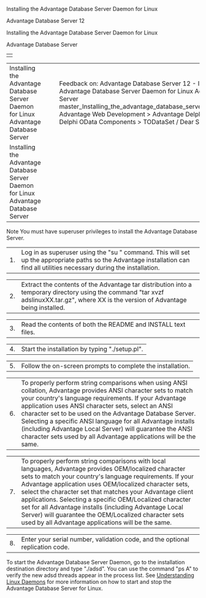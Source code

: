 Installing the Advantage Database Server Daemon for Linux




Advantage Database Server 12  

Installing the Advantage Database Server Daemon for Linux

Advantage Database Server

|  |
| --- |
|  |

|  |  |  |  |  |
| --- | --- | --- | --- | --- |
| Installing the Advantage Database Server Daemon for Linux  Advantage Database Server |  |  | Feedback on: Advantage Database Server 12 - Installing the Advantage Database Server Daemon for Linux Advantage Database Server master\_Installing\_the\_advantage\_database\_server\_daemon\_for\_linux Advantage Web Development > Advantage Delphi OData Client > Delphi OData Components > TODataSet / Dear Support Staff, |  |
| Installing the Advantage Database Server Daemon for Linux  Advantage Database Server |  |  |  |  |

Note You must have superuser privileges to install the Advantage Database Server.

|  |  |
| --- | --- |
| 1. | Log in as superuser using the "su " command. This will set up the appropriate paths so the Advantage installation can find all utilities necessary during the installation. |

|  |  |
| --- | --- |
| 2. | Extract the contents of the Advantage tar distribution into a temporary directory using the command "tar xvzf adslinuxXX.tar.gz", where XX is the version of Advantage being installed. |

|  |  |
| --- | --- |
| 3. | Read the contents of both the README and INSTALL text files. |

|  |  |
| --- | --- |
| 4. | Start the installation by typing "./setup.pl". |

|  |  |
| --- | --- |
| 5. | Follow the on-screen prompts to complete the installation. |

|  |  |
| --- | --- |
| 6. | To properly perform string comparisons when using ANSI collation, Advantage provides ANSI character sets to match your country's language requirements. If your Advantage application uses ANSI character sets, select an ANSI character set to be used on the Advantage Database Server. Selecting a specific ANSI language for all Advantage installs (including Advantage Local Server) will guarantee the ANSI character sets used by all Advantage applications will be the same. |

|  |  |
| --- | --- |
| 7. | To properly perform string comparisons with local languages, Advantage provides OEM/localized character sets to match your country's language requirements. If your Advantage application uses OEM/localized character sets, select the character set that matches your Advantage client applications. Selecting a specific OEM/Localized character set for all Advantage installs (including Advantage Local Server) will guarantee the OEM/Localized character sets used by all Advantage applications will be the same. |

|  |  |
| --- | --- |
| 8. | Enter your serial number, validation code, and the optional replication code. |

To start the Advantage Database Server Daemon, go to the installation destination directory and type "./adsd". You can use the command "ps A" to verify the new adsd threads appear in the process list. See [Understanding Linux Daemons](master_understanding_linux_daemons.htm) for more information on how to start and stop the Advantage Database Server for Linux.